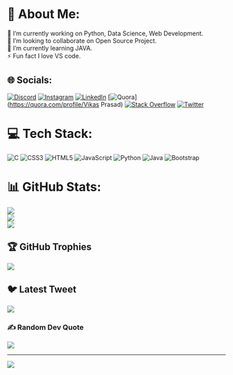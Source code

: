 # 💫 About Me:
🔭 I’m currently working on Python, Data Science, Web Development.<br>👯 I’m looking to collaborate on Open Source Project.<br>🌱 I’m currently learning JAVA.<br>⚡ Fun fact I love VS code.


## 🌐 Socials:
[![Discord](https://img.shields.io/badge/Discord-%237289DA.svg?logo=discord&logoColor=white)](https://discord.gg/7527) [![Instagram](https://img.shields.io/badge/Instagram-%23E4405F.svg?logo=Instagram&logoColor=white)](https://instagram.com/vikas._.p) [![LinkedIn](https://img.shields.io/badge/LinkedIn-%230077B5.svg?logo=linkedin&logoColor=white)](https://linkedin.com/in/vikkkas) [![Quora](https://img.shields.io/badge/Quora-%23B92B27.svg?logo=Quora&logoColor=white)](https://quora.com/profile/Vikas Prasad) [![Stack Overflow](https://img.shields.io/badge/-Stackoverflow-FE7A16?logo=stack-overflow&logoColor=white)](https://stackoverflow.com/users/21061267) [![Twitter](https://img.shields.io/badge/Twitter-%231DA1F2.svg?logo=Twitter&logoColor=white)](https://twitter.com/Vikkas1702) 

# 💻 Tech Stack:
![C](https://img.shields.io/badge/c-%2300599C.svg?style=flat&logo=c&logoColor=white) ![CSS3](https://img.shields.io/badge/css3-%231572B6.svg?style=flat&logo=css3&logoColor=white) ![HTML5](https://img.shields.io/badge/html5-%23E34F26.svg?style=flat&logo=html5&logoColor=white) ![JavaScript](https://img.shields.io/badge/javascript-%23323330.svg?style=flat&logo=javascript&logoColor=%23F7DF1E) ![Python](https://img.shields.io/badge/python-3670A0?style=flat&logo=python&logoColor=ffdd54) ![Java](https://img.shields.io/badge/java-%23ED8B00.svg?style=flat&logo=java&logoColor=white) ![Bootstrap](https://img.shields.io/badge/bootstrap-%23563D7C.svg?style=flat&logo=bootstrap&logoColor=white)
# 📊 GitHub Stats:
![](https://github-readme-stats.vercel.app/api?username=vikkkas&theme=monokai&hide_border=false&include_all_commits=true&count_private=true)<br/>
![](https://github-readme-streak-stats.herokuapp.com/?user=vikkkas&theme=monokai&hide_border=false)<br/>
![](https://github-readme-stats.vercel.app/api/top-langs/?username=vikkkas&theme=monokai&hide_border=false&include_all_commits=true&count_private=true&layout=compact)

## 🏆 GitHub Trophies
![](https://github-profile-trophy.vercel.app/?username=vikkkas&theme=monokai&no-frame=false&no-bg=false&margin-w=4)

## 🐦 Latest Tweet
[![](https://gtce.itsvg.in/api?username=Vikkas1702)](https://github.com/VishwaGauravIn/github-twitter-card-embed)

### ✍️ Random Dev Quote
![](https://quotes-github-readme.vercel.app/api?type=horizontal&theme=tokyonight)

---
[![](https://visitcount.itsvg.in/api?id=vikkkas&icon=0&color=0)](https://visitcount.itsvg.in)
